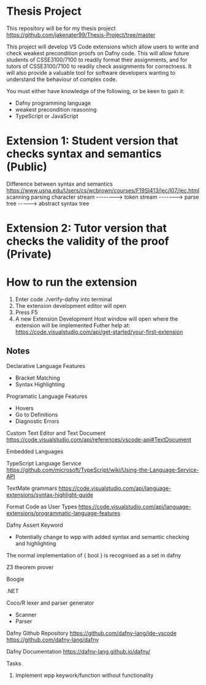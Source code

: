 # Thesis Project
This repository will be for my thesis project
https://github.com/jakenater99/Thesis-Project/tree/master

This project will develop VS Code extensions which allow users to write and check weakest precondition proofs on Dafny code. This will allow future students of CSSE3100/7100 to readily format their assignments, and for tutors of CSSE3100/7100 to readily check assignments for correctness. It will also provide a valuable tool for software developers wanting to understand the behaviour of complex code.

You must either have knowledge of the following, or be keen to gain it:
- Dafny programming language
- weakest precondition reasoning
- TypeScript or JavaScript

# Extension 1: Student version that checks syntax and semantics (Public)
Difference between syntax and semantics
https://www.usna.edu/Users/cs/wcbrown/courses/F19SI413/lec/l07/lec.html 
                 scanning               parsing
character stream --------> token stream -------> parse tree -----> abstract syntax tree

# Extension 2: Tutor version that checks the validity of the proof (Private)

# How to run the extension
1. Enter code ./verify-dafny into terminal
2. The extension development editor will open
3. Press F5
4. A new Extension Development Host window will open where the extension will be implemented
Futher help at: https://code.visualstudio.com/api/get-started/your-first-extension 

## Notes
Declarative Language Features
- Bracket Matching
- Syntax Highlighting

Programatic Language Features
- Hovers
- Go to Definitions
- Diagnostic Errors

Custom Text Editor and Text Document
https://code.visualstudio.com/api/references/vscode-api#TextDocument 

Embedded Languages

TypeScript Language Service
https://github.com/microsoft/TypeScript/wiki/Using-the-Language-Service-API 

TextMate grammars
https://code.visualstudio.com/api/language-extensions/syntax-highlight-guide

Format Code as User Types
https://code.visualstudio.com/api/language-extensions/programmatic-language-features 

Dafny Assert Keyword
- Potentially change to wpp with added syntax and semantic checking and highlighting

The normal implementation of { bool } is recognised as a set in dafny

Z3 theorem prover

Boogie

.NET

Coco/R lexer and parser generator
- Scanner
- Parser

Dafny Github Repository 
https://github.com/dafny-lang/ide-vscode 
https://github.com/dafny-lang/dafny

Dafny Documentation 
https://dafny-lang.github.io/dafny/ 

Tasks
1. Implement wpp keywork/function without functionality